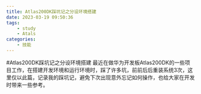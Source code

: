 ```yaml
---
title: Atlas200DK踩坑记之分设环境搭建
date: 2023-03-19 09:50:36
tags:
	- study
	- Atals
categories:
	- 技能
---
```

#Atlas200DK踩坑记之分设环境搭建
最近在做华为开发板Atlas200DK的一些项目工作，在搭建开发环境和运行环境时，踩了许多坑，前前后后重装系统3次，这里仅以此篇，记录我的踩坑记，避免下次出现意外忘记如何操作，也给大家在开发时带来一些参考。